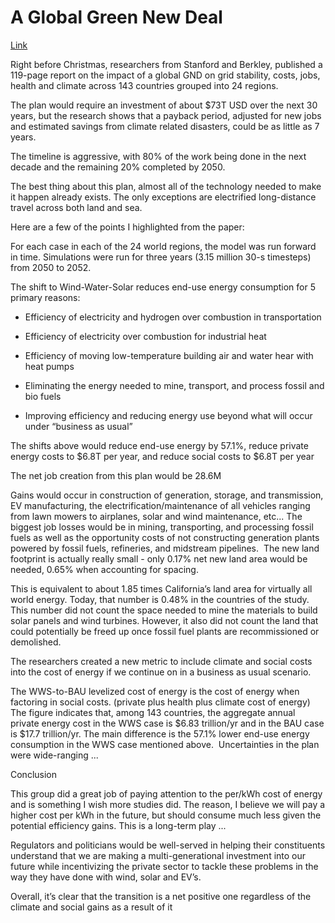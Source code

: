 # A Global Green New Deal

[Link](https://www.kevindstevens.com/post/a-global-green-new-deal)

Right before Christmas, researchers from Stanford and Berkley,
published a 119-page report on the impact of a global GND on grid
stability, costs, jobs, health and climate across 143 countries
grouped into 24 regions.

The plan would require an investment of about $73T USD over the next
30 years, but the research shows that a payback period, adjusted for
new jobs and estimated savings from climate related disasters, could
be as little as 7 years.

The timeline is aggressive, with 80% of the work being done in the
next decade and the remaining 20% completed by 2050.

The best thing about this plan, almost all of the technology needed to
make it happen already exists. The only exceptions are electrified
long-distance travel across both land and sea.

Here are a few of the points I highlighted from the paper:

For each case in each of the 24 world regions, the model was run
forward in time. Simulations were run for three years (3.15 million
30-s timesteps) from 2050 to 2052.

The shift to Wind-Water-Solar reduces end-use energy consumption for 5
primary reasons:

* Efficiency of electricity and hydrogen over combustion in
  transportation

* Efficiency of electricity over combustion for industrial heat

* Efficiency of moving low-temperature building air and water hear
  with heat pumps

* Eliminating the energy needed to mine, transport, and process fossil
  and bio fuels

* Improving efficiency and reducing energy use beyond what will occur
under “business as usual” ‍

The shifts above would reduce end-use energy by 57.1%, reduce private
energy costs to $6.8T per year, and reduce social costs to $6.8T per
year

The net job creation from this plan would be 28.6M

Gains would occur in construction of generation, storage, and
transmission, EV manufacturing, the electrification/maintenance of all
vehicles ranging from lawn mowers to airplanes, solar and wind
maintenance, etc...  The biggest job losses would be in mining,
transporting, and processing fossil fuels as well as the opportunity
costs of not constructing generation plants powered by fossil fuels,
refineries, and midstream pipelines.  ‍ The new land footprint is
actually really small - only 0.17% net new land area would be needed,
0.65% when accounting for spacing.

This is equivalent to about 1.85 times California’s land area for
virtually all world energy.  Today, that number is 0.48% in the
countries of the study.  This number did not count the space needed to
mine the materials to build solar panels and wind turbines.  However,
it also did not count the land that could potentially be freed up once
fossil fuel plants are recommissioned or demolished.

The researchers created a new metric to include climate and social
costs into the cost of energy if we continue on in a business as usual
scenario.

The WWS-to-BAU levelized cost of energy is the cost of energy when
factoring in social costs. (private plus health plus climate cost of
energy) The figure indicates that, among 143 countries, the aggregate
annual private energy cost in the WWS case is $6.83 trillion/yr and in
the BAU case is $17.7 trillion/yr. The main difference is the 57.1%
lower end-use energy consumption in the WWS case mentioned above.  ‍
Uncertainties in the plan were wide-ranging ...

Conclusion

This group did a great job of paying attention to the per/kWh cost of
energy and is something I wish more studies did.  The reason, I
believe we will pay a higher cost per kWh in the future, but should
consume much less given the potential efficiency gains.  This is a
long-term play ...

Regulators and politicians would be well-served in helping their
constituents understand that we are making a multi-generational
investment into our future while incentivizing the private sector to
tackle these problems in the way they have done with wind, solar and
EV’s.

Overall, it’s clear that the transition is a net positive one
regardless of the climate and social gains as a result of it












